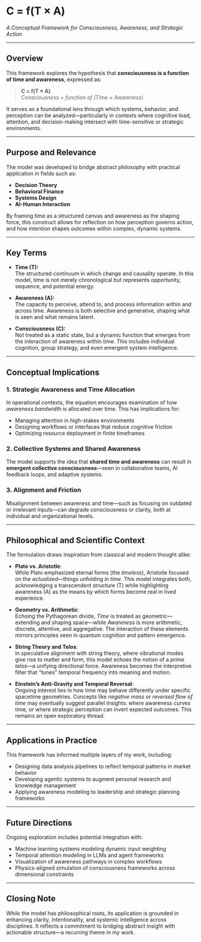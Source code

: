 # C = f(T × A)  
*A Conceptual Framework for Consciousness, Awareness, and Strategic Action*

---

## Overview

This framework explores the hypothesis that **consciousness is a function of time and awareness**, expressed as:

> **C = f(T × A)**  
> *Consciousness = function of (Time × Awareness)*

It serves as a foundational lens through which systems, behavior, and perception can be analyzed—particularly in contexts where cognitive load, attention, and decision-making intersect with time-sensitive or strategic environments.

---

## Purpose and Relevance

The model was developed to bridge abstract philosophy with practical application in fields such as:

- **Decision Theory**
- **Behavioral Finance**
- **Systems Design**
- **AI-Human Interaction**

By framing time as a structured canvas and awareness as the shaping force, this construct allows for reflection on how perception governs action, and how intention shapes outcomes within complex, dynamic systems.

---

## Key Terms

- **Time (T):**  
  The structured continuum in which change and causality operate. In this model, time is not merely chronological but represents opportunity, sequence, and potential energy.

- **Awareness (A):**  
  The capacity to perceive, attend to, and process information within and across time. Awareness is both selective and generative, shaping what is seen and what remains latent.

- **Consciousness (C):**  
  Not treated as a static state, but a dynamic function that emerges from the interaction of awareness within time. This includes individual cognition, group strategy, and even emergent system intelligence.

---

## Conceptual Implications

### 1. **Strategic Awareness and Time Allocation**
In operational contexts, the equation encourages examination of how *awareness bandwidth* is allocated over time. This has implications for:
- Managing attention in high-stakes environments
- Designing workflows or interfaces that reduce cognitive friction
- Optimizing resource deployment in finite timeframes

### 2. **Collective Systems and Shared Awareness**
The model supports the idea that **shared time and awareness** can result in **emergent collective consciousness**—seen in collaborative teams, AI feedback loops, and adaptive systems.

### 3. **Alignment and Friction**
Misalignment between awareness and time—such as focusing on outdated or irrelevant inputs—can degrade consciousness or clarity, both at individual and organizational levels.

---

## Philosophical and Scientific Context

The formulation draws inspiration from classical and modern thought alike:

- **Plato vs. Aristotle**:  
  While Plato emphasized eternal forms (the *timeless*), Aristotle focused on the *actualized*—things unfolding *in time*. This model integrates both, acknowledging a transcendent structure (T) while highlighting awareness (A) as the means by which forms become real in lived experience.

- **Geometry vs. Arithmetic**:  
  Echoing the Pythagorean divide, *Time* is treated as geometric—extending and shaping space—while *Awareness* is more arithmetic, discrete, attentive, and aggregative. The interaction of these elements mirrors principles seen in quantum cognition and pattern emergence.

- **String Theory and Telos**:  
  In speculative alignment with string theory, where vibrational modes give rise to matter and form, this model echoes the notion of a *prime telos*—a unifying directional force. Awareness becomes the interpretive filter that “tunes” temporal frequency into meaning and motion.

- **Einstein’s Anti-Gravity and Temporal Reversal**:  
  Ongoing interest lies in how time may behave differently under specific spacetime geometries. Concepts like *negative mass* or *reversed flow of time* may eventually suggest parallel insights: where awareness curves time, or where strategic perception can invert expected outcomes. This remains an open exploratory thread.

---

## Applications in Practice

This framework has informed multiple layers of my work, including:
- Designing data analysis pipelines to reflect temporal patterns in market behavior
- Developing agentic systems to augment personal research and knowledge management
- Applying awareness modeling to leadership and strategic planning frameworks

---

## Future Directions

Ongoing exploration includes potential integration with:
- Machine learning systems modeling dynamic input weighting
- Temporal attention modeling in LLMs and agent frameworks
- Visualization of awareness pathways in complex workflows
- Physics-aligned simulation of consciousness frameworks across dimensional constraints

---

## Closing Note

While the model has philosophical roots, its application is grounded in enhancing clarity, intentionality, and systemic intelligence across disciplines. It reflects a commitment to bridging abstract insight with actionable structure—a recurring theme in my work.

